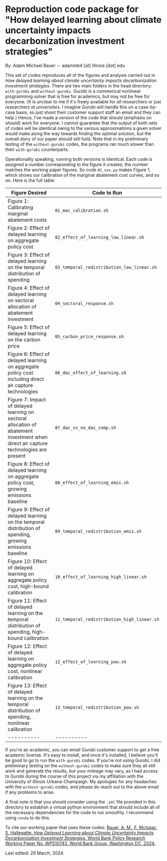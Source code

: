 # Reproduction code package for "How delayed learning about climate uncertainty impacts decarbonization investment strategies"

By: Adam Michael Bauer -- adammb4 [at] illinois [dot] edu

This set of codes reproduces all of the figures and analysis carried out in *How delayed learning about climate uncertainty impacts decarbonization investment strategies*. There are two main folders in the head directory: `with-gurobi` and `without-gurobi`. Gurobi is a commerical nonlinear programming solver that is free for academics, but may not be free for everyone. (It is unclear to me if it's freely available for *all* researchers or just researchers *at universities*. I imagine Gurobi will handle this on a case-by-case basis, so just shoot their customer support staff an email and they can help.) Hence, I've made a version of the code that should (emphasis on *should*) work for everyone. I cannot guarantee that the output of both sets of codes will be identical owing to the various approximations a given solver would make along the way towards finding the optimal solution, but the overall story of our paper should still hold. Note that in my preliminary testing of the `without-gurobi` codes, the programs ran much slower than their `with-gurobi` counterparts. 

Operationallly speaking, running both versions is identical. Each code is assigned a number corresponding to the figure it creates; the number matches the working paper figures. So code `01_xxx.py` makes Figure 1, which shows our calibration of the marginal abatement cost curves, and so on. Here is the full table:

| Figure Desired | Code to Run |
|----------|----------|
| Figure 1: Calibrating marginal abatement costs | `01_mac_calibration.sh` |
| Figure 2: Effect of delayed learning on aggregate policy cost | `02_effect_of_learning_low_linear.sh` |
| Figure 3: Effect of delayed learning on the temporal distribution of spending | `03_temporal_redistribution_low_linear.sh` |
| Figure 4: Effect of delayed learning on sectoral allocation of abatement investment | `04_sectoral_response.sh`|
| Figure 5: Effect of delayed learning on the carbon price | `05_carbon_price_response.sh` |
| Figure 6: Effect of delayed learning on aggregate policy cost including direct air capture technologies | `06_dac_effect_of_learning.sh` |
| Figure 7: Impact of delayed learning on sectoral allocation of abatement investment when direct air capture technologies are present | `07_dac_vs_no_dac_comp.sh` |
| Figure 8: Effect of delayed learning on aggregate policy cost, growing emissions baseline | `08_effect_of_learning_emis.sh` |
| Figure 9: Effect of delayed learning on the temporal distribution of spending, growing emissions baseline | `09_temporal_redistribution_emis.sh` |
| Figure 10: Effect of delayed learning on aggregate policy cost, high-bound calibration | `10_effect_of_learning_high_linear.sh` |
| Figure 11: Effect of delayed learning on the temporal distribution of spending, high-bound calibration | `11_temporal_redistribution_high_linear.sh` |
| Figure 12: Effect of delayed learning on aggregate policy cost, nonlinear calibration | `12_effect_of_learning_pow.sh` |
| Figure 13: Effect of delayed learning on the temporal distribution of spending, nonlinear calibration | `13_temporal_redistribution_pow.sh` |
|----------|----------|

If you're an academic, you can email Gurobi customer support to get a free academic license. It's easy to install, and once it's installed, I believe you'll be good to go to run the `with-gurobi` codes. If you're not using Gurobi, I did preliminary testing on the `without-gurobi` codes to make sure they all still work and generate the results, but your mileage may vary, as I had access to Gurobi during the course of this project via my affiliation with the University of Illinois Urbana-Champaign. My apologies for any headaches with the `without-gurobi` codes, and please do reach out to the above email if any problems to arise.

A final note is that you should consider using the `.yml` file provided in this directory to establish a virtual python environment that should include all of the necessary dependencies for the code to run smoothly. I recommend using `conda` to do this. 

To cite our working paper that uses these codes: [Bauer, A. M., F. McIsaac, S. Hallegatte. *How Delayed Learning about Climate Uncertainty Impacts Decarbonization Investment Strategies*. World Bank Policy Research Working Paper No. WPS10743, World Bank Group, Washington DC, 2024.](https://documents.worldbank.org/en/publication/documents-reports/documentdetail/099829103282438373/idu1f2d86d77127091490d1a6df1dc342f15d10b)

Last edited: 29 March, 2024.
